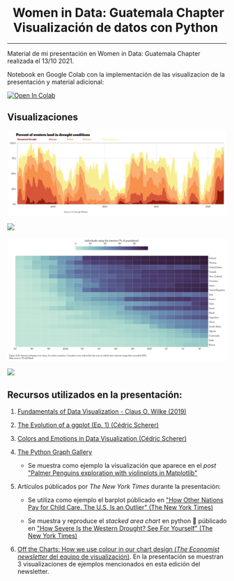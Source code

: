 <h1 align="center">
  &nbsp;Women in Data: Guatemala Chapter<br> Visualización de datos con Python&nbsp;
</h1>

----

Material de mi presentación en Women in Data: Guatemala Chapter realizada el 13/10 2021.

Notebook en Google Colab con la implementación de las visualizacion de la 
presentación y material adicional:

<a href="https://colab.research.google.com/drive/1o43FTdcj_nKdSJkU_qFshutIYTCi1JwD?usp=sharing">
  <img src="https://colab.research.google.com/assets/colab-badge.svg" alt="Open In Colab"/>
</a>

## Visualizaciones


![](img/us_drought_replica_NYT.png)


![](img/internet_adoption_heatmap2016.png)


![](img/internet_adoption_heatmap_early.png)


![](img/palmer_penguin_alternativa_boxplot.png)

## Recursos utilizados en la presentación:

1. [Fundamentals of Data Visualization - Claus O. Wilke (2019)](https://clauswilke.com/dataviz/)

2. [The Evolution of a ggplot (Ep. 1) (Cédric Scherer)](https://www.cedricscherer.com/2019/05/17/the-evolution-of-a-ggplot-ep.-1/)

3. [Colors and Emotions in Data Visualization (Cédric Scherer)](https://www.cedricscherer.com/2021/06/08/colors-and-emotions-in-data-visualization/)

4. [The Python Graph Gallery](https://www.python-graph-gallery.com)

   - Se muestra como ejemplo la visualización que aparece en el *post* ["Palmer Penguins exploration with violinplots in Matplotlib"](https://www.python-graph-gallery.com/web-ggbetweenstats-with-matplotlib)

5. Artículos públicados por *The New York Times* durante la presentación:

   - Se utiliza como ejemplo el barplot públicado en ["How Other Nations Pay for Child Care. The U.S. Is an Outlier" (The New York Times)](https://www.nytimes.com/2021/10/06/upshot/child-care-biden.html?smtyp=cur&smid=tw-nytimes)

   - Se muestra y reproduce el *stacked area chart* en python 🐍  públicado en ["How Severe Is the Western Drought? See For Yourself" (The New York Times)](https://www.nytimes.com/interactive/2021/06/11/climate/california-western-drought-map.html)

6. [Off the Charts: How we use colour in our chart design (*The Economist newsletter* del equipo de visualización)](https://view.e.economist.com/?qs=e2eb491699083554e6e0165e2847c6ebb1f8701f81f48a77a213f54bb25691d58948226f18f5041b191897ec7e98e6462192c63afffc8fcb27220927072403ebf4a1d8b65776755bcddddcf91218183a). En la presentación se muestran 3 visualizaciones de ejemplos mencionados en esta edición del newsletter.

